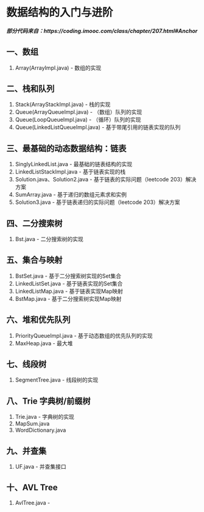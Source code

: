 # 数据结构的入门与进阶

<h5>部分代码来自：https://coding.imooc.com/class/chapter/207.html#Anchor</h5>

## 一、数组

1. Array(ArrayImpl.java) - 数组的实现

## 二、栈和队列

1. Stack(ArrayStackImpl.java) - 栈的实现
2. Queue(ArrayQueueImpl.java) - （数组）队列的实现
3. Queue(LoopQueueImpl.java) - （循环）队列的实现
4. Queue(LinkedListQueueImpl.java) - 基于带尾引用的链表实现的队列

## 三、最基础的动态数据结构：链表

1. SinglyLinkedList.java - 最基础的链表结构的实现
2. LinkedListStackImpl.java - 基于链表实现的栈
3. Solution.java、Solution2.java - 基于链表的实际问题（leetcode 203）解决方案
4. SumArray.java - 基于递归的数组元素求和实例
5. Solution3.java - 基于链表递归的实际问题（leetcode 203）解决方案

## 四、二分搜索树

1. Bst.java - 二分搜索树的实现

## 五、集合与映射

1. BstSet.java - 基于二分搜索树实现的Set集合
2. LinkedListSet.java - 基于链表实现的Set集合
3. LinkedListMap.java - 基于链表实现Map映射
4. BstMap.java - 基于二分搜索树实现Map映射

## 六、堆和优先队列

1. PriorityQueueImpl.java - 基于动态数组的优先队列的实现
2. MaxHeap.java - 最大堆

## 七、线段树
1. SegmentTree.java - 线段树的实现

## 八、Trie 字典树/前缀树
1. Trie.java - 字典树的实现
2. MapSum.java
3. WordDictionary.java

## 九、并查集
1. UF.java - 并查集接口

## 十、AVL Tree
1. AvlTree.java - 
